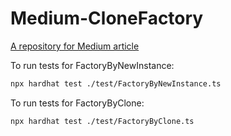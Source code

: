 # Medium-CloneFactory

[A repository for Medium article](https://medium.com/@damkos/clone-factory-comparison-with-traditional-way-potential-problems-and-solutions-in-solidity-13d617fc5dd3)

To run tests for FactoryByNewInstance:

```sh
npx hardhat test ./test/FactoryByNewInstance.ts
```

To run tests for FactoryByClone:

```sh
npx hardhat test ./test/FactoryByClone.ts
```
